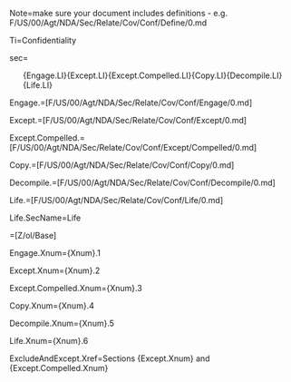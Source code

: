 Note=make sure your document includes definitions - e.g. F/US/00/Agt/NDA/Sec/Relate/Cov/Conf/Define/0.md

Ti=Confidentiality

sec=<ol>{Engage.LI}{Except.LI}{Except.Compelled.LI}{Copy.LI}{Decompile.LI}{Life.LI}</ol>

Engage.=[F/US/00/Agt/NDA/Sec/Relate/Cov/Conf/Engage/0.md]

Except.=[F/US/00/Agt/NDA/Sec/Relate/Cov/Conf/Except/0.md]

Except.Compelled.=[F/US/00/Agt/NDA/Sec/Relate/Cov/Conf/Except/Compelled/0.md]

Copy.=[F/US/00/Agt/NDA/Sec/Relate/Cov/Conf/Copy/0.md]

Decompile.=[F/US/00/Agt/NDA/Sec/Relate/Cov/Conf/Decompile/0.md]

Life.=[F/US/00/Agt/NDA/Sec/Relate/Cov/Conf/Life/0.md]

Life.SecName=Life

=[Z/ol/Base]

Engage.Xnum={Xnum}.1

Except.Xnum={Xnum}.2

Except.Compelled.Xnum={Xnum}.3

Copy.Xnum={Xnum}.4

Decompile.Xnum={Xnum}.5

Life.Xnum={Xnum}.6

ExcludeAndExcept.Xref=Sections {Except.Xnum} and {Except.Compelled.Xnum}
